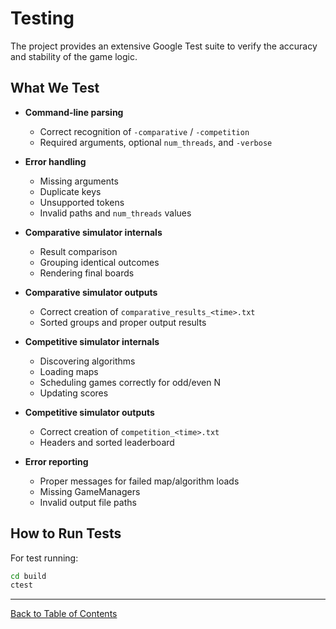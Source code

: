 # Testing

The project provides an extensive Google Test suite to verify the accuracy and stability of the game logic.


## What We Test

- **Command-line parsing**
  - Correct recognition of `-comparative` / `-competition`
  - Required arguments, optional `num_threads`, and `-verbose`

- **Error handling**
  - Missing arguments
  - Duplicate keys
  - Unsupported tokens
  - Invalid paths and `num_threads` values

- **Comparative simulator internals**
  - Result comparison
  - Grouping identical outcomes
  - Rendering final boards

- **Comparative simulator outputs**
  - Correct creation of `comparative_results_<time>.txt`
  - Sorted groups and proper output results

- **Competitive simulator internals**
  - Discovering algorithms
  - Loading maps
  - Scheduling games correctly for odd/even N
  - Updating scores

- **Competitive simulator outputs**
  - Correct creation of `competition_<time>.txt`
  - Headers and sorted leaderboard

- **Error reporting**
  - Proper messages for failed map/algorithm loads
  - Missing GameManagers
  - Invalid output file paths

## How to Run Tests

For test running:

```bash
cd build
ctest
```

---

[Back to Table of Contents](../README.md)